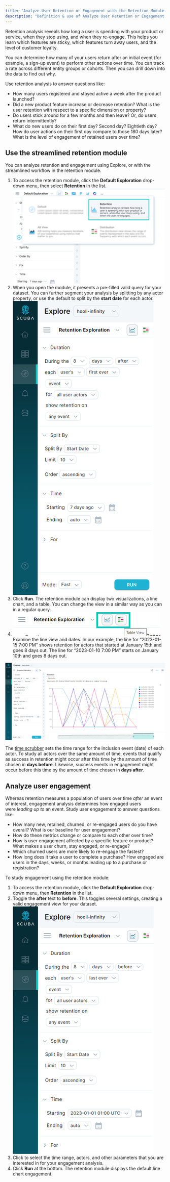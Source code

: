 ```yaml
---
title: "Analyze User Retention or Engagement with the Retention Module "
description: "Definition & use of Analyze User Retention or Engagement with the Retention Module "
---
```

Retention analysis reveals how long a user is spending with your product or service, when they stop using, and when they re-engage. This helps you learn which features are sticky, which features turn away users, and the level of customer loyalty.

You can determine how many of your users return after an initial event (for example, a sign-up event) to perform other actions over time. You can track a rate across different entity groups or cohorts. Then you can drill down into the data to find out why. 

Use retention analysis to answer questions like:

- How many users registered and stayed active a week after the product launched?
- Did a new product feature increase or decrease retention? What is the user retention with respect to a specific dimension or property?
- Do users stick around for a few months and then leave? Or, do users return intermittently?
- What do new users do on their first day? Second day? Eightieth day? How do user actions on their first day compare to those 180 days later? What is the level of engagement of retained users over time?

## Use the streamlined retention module

You can analyze retention and engagement using Explore, or with the streamlined workflow in the retention module.

1. To access the retention module, click the **Default Exploration** drop-down menu, then select **Retention** in the list.![](./attachments/v5Retention.png)
2. When you open the module, it presents a pre-filled valid query for your dataset. You can further segment your analysis by splitting by any actor property, or use the default to split by the **start date** for each actor.  
![](./attachments/v5Retention2.png)
3. Click **Run**. The retention module can display two visualizations, a line chart, and a table. You can change the view in a similar way as you can in a regular query.
4. ![](./attachments/v5RetentionChartView.png)
Examine the line view and dates. In our example, the line for “2023-01-15 7:00 PM” shows retention for actors that started at January 15th and goes 8 days out. The line for “2023-01-10 7:00 PM” starts on January 10th and goes 8 days out.

![](./attachments/v5RetentionResults.png)

The [time scrubber](../../../../../measure_iq/glossary/time-scrubber) sets the time range for the inclusion event (date) of each actor. To study all actors over the same amount of time, events that qualify as success in retention might occur after this time by the amount of time chosen in **days before**. Likewise, success events in engagement might occur before this time by the amount of time chosen in **days after**. 

## Analyze user engagement

Whereas retention measures a population of users over time *after* an event of interest, engagement analysis determines how engaged users were *leading up to* an event. Study user engagement to answer questions like:

- How many new, retained, churned, or re-engaged users do you have overall? What is our baseline for user engagement?
- How do these metrics change or compare to each other over time?
- How is user engagement affected by a specific feature or product? What makes a user churn, stay engaged, or re-engage?
- Which churned users are more likely to re-engage the fastest?
- How long does it take a user to complete a purchase? How engaged are users in the days, weeks, or months leading up to a purchase or registration?

To study engagement using the retention module:

1. To access the retention module, click the **Default Exploration** drop-down menu, then **Retention** in the list.
2. Toggle the **after** text to **before**. This toggles several settings, creating a valid engagement view for your dataset.  
![](./attachments/v5RetentionEngagement.png)
3. Click to select the time range, actors, and other parameters that you are interested in for your engagement analysis.
4. Click **Run** at the bottom. The retention module displays the default line chart engagement.
